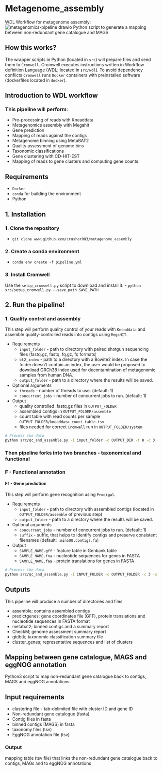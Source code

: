 # Metagenome_assembly
WDL Workflow for metagenome assembly:
![metagenomics-pipeline drawio](https://raw.githubusercontent.com/crusher083/metagenome_assembly/master/metagenomics-pipeline.drawio.png)
Python script to generate a mapping between non-redundant gene catalogue and MAGS

## How this works? 
The wrapper scripts in Python (located in `src`) will prepare files and send them to `Cromwell`. Cromwell executes instructions written in Workflow definition Language (WDL; located in `src/wdl`). To avoid dependency conflicts `Cromwell` runs `Docker` containers with preinstalled software (dockerfiles located in `docker`). 

## Introduction to WDL workflow
### This pipeline will perform:
* Pre-processing of reads with Kneaddata
* Metagenomics assembly with Megahit
* Gene prediction
* Mapping of reads against the contigs 
* Metagenome binning using MetaBAT2 
* Quality assessment of genome bins
* Taxonomic classifications
* Gene clustering with CD-HIT-EST
* Mapping of reads to gene clusters and computing gene counts

## Requirements
 - `Docker`
 - `conda` for building the environment 
 - Python 

## 1. Installation
### 1. Clone the repository
 - `git clone www.github.com/crusher083/metagenome_assembly`
### 2. Create a conda environment
 - `conda env create -f pipeline.yml`
### 3. Install Cromwell  
Use the `setup_cromwell.py` script to download and install it.
    - `python src/setup_cromwell.py --save_path SAVE_PATH`
## 2. Run the pipeline!
### 1. Quality control and assembly 
This step will perform quality control of your reads with `Kneaddata` and assemble quality-controlled reads into contigs using `MegaHIT`.

 - Requirements
   - `input_folder` - path to directory with paired shotgun sequencing files (fastq.gz, fastq, fq.gz, fq formats)
   - `bt2_index` - path to a directory with a Bowite2 index. In case the folder doesn't contain an index, the user would be proposed to download GRCh38 index used for decontamination of metagenomic samples from human DNA.
    - `output_folder` - path to a directory where the results will be saved.
 - Optional arguments
   - `threads` - number of threads to use. (default: 1)
   - `concurrent_jobs` - number of concurrent jobs to run. (default: 1)
 - Output
   - quality controlled .fastq.gz files in `OUTPUT_FOLDER`
   - assembled contigs in `OUTPUT_FOLDER/assemble`
   - count table with read counts per sample `OUTPUT_FOLDER/kneaddata_count_table.tsv`
   - files needed for correct `Cromwell` run in `OUTPUT_FOLDER/system`
 ```sh
 # Process the data
 python src/qc_and_assemble.py -i input_folder -o OUTPUT_DIR -t 8 -c 3 -bt2_index ./GRCh38_bt2
 ```

### Then pipeline forks into two branches - taxonomical and functional 

### F - Functional annotation
#### F1 - Gene prediction
This step will perform gene recognition using `Prodigal`.
- Requirements
   - `input_folder` - path to directory with assembled contigs (located in `OUTPUT_FOLDER/assemble` of previous step)
   - `output_folder` - path to a directory where the results will be saved.
- Optional arguments
   - `concurrent_jobs` - number of concurrent jobs to run. (default: 1)
   - `suffix` - suffix, that helps to identify contigs and preserve consistent filenames (default: `.min500.contigs.fa`)
- Output
   - `SAMPLE_NAME.gff` - feature table in Genbank table
   - `SAMPLE_NAME.fna` - nucleotide sequences for genes in FASTA
   - `SAMPLE_NAME.faa` - protein translations for genes in FASTA
```sh
# Process the data
python src/qc_and_assemble.py -i INPUT_FOLDER -o OUTPUT_FOLDER -c 3 -s .min.500.contigs.fa
```

## Outputs
This pipeline will produce a number of directories and files
* assemble; contains assembled contigs
* predictgenes; gene coordinates file (GFF), protein translations and nucleotide sequences in FASTA format
* metabat2; binned contigs and a summary report
* CheckM; genome assessment summary report
* gtdbtk; taxonomic classification summary file
* cluster_genes; representative sequences and list of clusters


## Mapping between gene catalogue, MAGS and eggNOG annotation
Python3 script to map non-redundant gene catalogue back to contigs, MAGS and eggNOG annotations 

## Input requirements
* clustering file - tab-delimited file with cluster ID and gene ID
* Non-redundant gene catalogue (fasta)
* Contig files in fasta
* binned contigs (MAGS) in fasta
* taxonomy files (tsv)
* EggNOG annotation file (tsv)

### Output
mapping table (tsv file) that links the non-redundant gene catalogue back to contigs, MAGs and to eggNOG annotations
